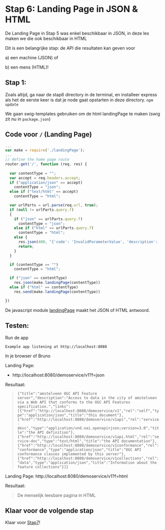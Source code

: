 # Stap 6: Landing Page in JSON & HTML

De Landing Page in Stap 5 was enkel beschikbaar in JSON, in deze les maken we die ook beschikbaar in HTML

Dit is een belangrijke stap: de API die resultaten kan geven voor 
  
  a) een machine (JSON) of 
  
  b) een mens (HTML)!

## Stap 1:
Zoals altijd, ga naar de stap6 directory in de terminal, en installeer express als het de eerste keer is dat je node gaat opstarten in deze directory. `npm update`

We gaan swig-templates gebruiken om de html landingPage te maken (swig zit nu in `package.json`)

## Code voor `/` (Landing Page)

```javascript
...
var make = require('./landingPage');
...
// define the home page route
router.get('/', function (req, res) {
  
  var contentType = "";
  var accept = req.headers.accept;
  if ("application/json" == accept)
    contentType = "json";
  else if ("text/html" == accept)
    contentType = "html";

  var urlParts = url.parse(req.url, true);
  if (null != urlParts.query.f)
  {
    if ("json" == urlParts.query.f)
      contentType = "json";
    else if ("html" == urlParts.query.f)
      contentType = "html";
    else {
      res.json(400, "{'code': 'InvalidParameterValue', 'description': 'Invalid format'}");
      return;
    }
  }

  if (contentType == "")
    contentType = "html";

  if ("json" == contentType)
    res.json(make.landingPage(contentType))
  else if ("html" == contentType)
    res.send(make.landingPage(contentType))

})
```

De javascript module [landingPage](./landingPage.js) maakt het JSON of HTML antwoord.


## Testen:
Run de app

`Example app listening at http://localhost:8080`

In je browser of Bruno

Landing Page:
- http://localhost:8080/demoservice/v1?f=json

Resultaat:

> `{"title":"amstelveen OGC API Feature server","description":"Access to data in the city of amstelveen via a Web API that conforms to the OGC API Features specification.","links":[{"href":"http://localhost:8080/demoservice/v1","rel":"self","type":"application/json","title":"this document"},{"href":"http://localhost:8080/demoservice/v1api","rel":"service-desc","type":"application/vnd.oai.openapi+json;version=3.0","title":"the API definition"},{"href":"http://localhost:8080/demoservice/v1api.html","rel":"service-doc","type":"text/html","title":"the API documentation"},{"href":"http://localhost:8080/demoservice/v1conformance","rel":"conformance","type":"application/json","title":"OGC API conformance classes implemented by this server"},{"href":"http://localhost:8080/demoservice/v1collections","rel":"data","type":"application/json","title":"Information about the feature collections"}]}`

Landing Page:
http://localhost:8080/demoservice/v1?f=html

Resultaat: 

> De menselijk leesbare pagina in HTML

## Klaar voor de volgende stap
Klaar voor [Stap7](./../stap7/readme.md)!
